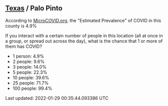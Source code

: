 
## [Texas](/united-states/texas) / Palo Pinto

According to [MicroCOVID.org](http://microcovid.org),
the "Estimated Prevalence" of COVID in this county is 4.9%

If you interact with a certain number of people in this location
(all at once in a group, or spread out across the day), what is the chance that
1 or more of them has COVID?

- 1 person: 4.9%
- 2 people: 9.6%
- 3 people: 14.0%
- 5 people: 22.3%
- 10 people: 39.6%
- 25 people: 71.7%
- 100 people: 99.4%

Last updated: 2022-01-29 00:35:44.093386 UTC
